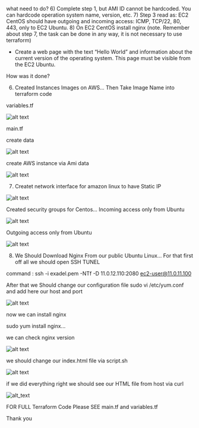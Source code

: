 what need to do?
6) Complete  step 1, but AMI ID cannot be hardcoded. You can hardcode operation system name, version, etc. 
7) Step 3 read as: 
EC2 CentOS should have outgoing and incoming access: ICMP, TCP/22, 80, 443, only to EC2 Ubuntu. 
8) On EC2 CentOS install nginx (note. Remember about step 7, the task can be done in any way, it is not necessary to use terraform)
   - Create a web page with the text “Hello World” and information about the current version of the operating system. This page must be visible from the  EC2 Ubuntu.


How was it done?


6) Created Instances Images on AWS... Then Take Image Name into terraform code

variables.tf 

![alt text](https://s3.eu-west-1.amazonaws.com/by.bucket-exadel/1.png)

main.tf

create data




![alt text](https://s3.eu-west-1.amazonaws.com/by.bucket-exadel/2.png)


create AWS instance via Ami data


![alt text](https://s3.eu-west-1.amazonaws.com/by.bucket-exadel/3.png)


7) Createt network interface for amazon linux to have Static IP


![alt text](https://s3.eu-west-1.amazonaws.com/by.bucket-exadel/4.png)


Created security groups for Centos...
Incoming access only from Ubuntu


![alt text](https://s3.eu-west-1.amazonaws.com/by.bucket-exadel/5.png)


Outgoing access only from Ubuntu 


![alt text](https://s3.eu-west-1.amazonaws.com/by.bucket-exadel/6.png)



8) We Should Download Nginx From our public Ubuntu Linux... For that first off all we should open SSH TUNEL

command : 
 ssh -i exadel.pem -NTf -D 11.0.12.110:2080 ec2-user@11.0.11.100


After that we Should change our configuration file sudo vi /etc/yum.conf and add here our host and port

![alt text](https://s3.eu-west-1.amazonaws.com/by.bucket-exadel/7.png)


now we can install nginx

sudo yum install nginx...

we can check nginx version

![alt text](https://s3.eu-west-1.amazonaws.com/by.bucket-exadel/8.png)


we should change our index.html file via script.sh

![alt text](https://s3.eu-west-1.amazonaws.com/by.bucket-exadel/9.png)

if we did everything right we should see our HTML file from host via curl


![alt_text](https://s3.eu-west-1.amazonaws.com/by.bucket-exadel/10.png)



FOR FULL Terraform Code Please SEE main.tf and variables.tf


Thank you


